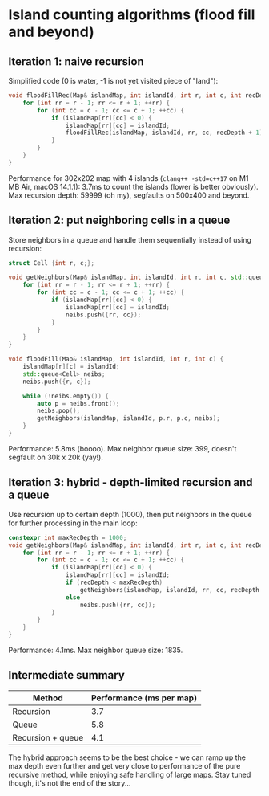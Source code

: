 # Island counting algorithms (flood fill and beyond)

## Iteration 1: naive recursion

Simplified code (0 is water, -1 is not yet visited piece of "land"):

```cpp
void floodFillRec(Map& islandMap, int islandId, int r, int c, int recDepth) {
    for (int rr = r - 1; rr <= r + 1; ++rr) {
        for (int cc = c - 1; cc <= c + 1; ++cc) {
            if (islandMap[rr][cc] < 0) {
                islandMap[rr][cc] = islandId;
                floodFillRec(islandMap, islandId, rr, cc, recDepth + 1);
            }
        }
    }
}
```
Performance for 302x202 map with 4 islands (`clang++ -std=c++17` on M1 MB Air, macOS 14.1.1): 3.7ms to count the islands (lower is better obviously). Max recursion depth: 59999 (oh my), segfaults on 500x400 and beyond.

## Iteration 2: put neighboring cells in a queue

Store neighbors in a queue and handle them sequentially instead of using recursion:

```cpp
struct Cell {int r, c;};

void getNeighbors(Map& islandMap, int islandId, int r, int c, std::queue<Cell>& neibs) {
    for (int rr = r - 1; rr <= r + 1; ++rr) {
        for (int cc = c - 1; cc <= c + 1; ++cc) {
            if (islandMap[rr][cc] < 0) {
                islandMap[rr][cc] = islandId;
                neibs.push({rr, cc});
            }
        }
    }
}

void floodFill(Map& islandMap, int islandId, int r, int c) {
    islandMap[r][c] = islandId;
    std::queue<Cell> neibs;
    neibs.push({r, c});

    while (!neibs.empty()) {
        auto p = neibs.front();
        neibs.pop();
        getNeighbors(islandMap, islandId, p.r, p.c, neibs);
    }
}
```
Performance: 5.8ms (boooo). Max neighbor queue size: 399, doesn't segfault on 30k x 20k (yay!).

## Iteration 3: hybrid - depth-limited recursion and a queue

Use recursion up to certain depth (1000), then put neighbors in the queue for further processing in the main loop:
```cpp
constexpr int maxRecDepth = 1000;
void getNeighbors(Map& islandMap, int islandId, int r, int c, int recDepth, std::queue<Cell>& neibs) {
    for (int rr = r - 1; rr <= r + 1; ++rr) {
        for (int cc = c - 1; cc <= c + 1; ++cc) {
            if (islandMap[rr][cc] < 0) {
                islandMap[rr][cc] = islandId;
                if (recDepth < maxRecDepth)
                    getNeighbors(islandMap, islandId, rr, cc, recDepth + 1, neibs);
                else
                    neibs.push({rr, cc});
            }
        }
    }
}
```
Performance: 4.1ms. Max neighbor queue size: 1835.

## Intermediate summary

| Method | Performance (ms per map)  |
| --- | --- |
| Recursion | 3.7 |
| Queue | 5.8 |
| Recursion + queue | 4.1 |

The hybrid approach seems to be the best choice - we can ramp up the max depth even further and get very close to performance of the pure recursive method, while enjoying safe handling of large maps. Stay tuned though, it's not the end of the story...
